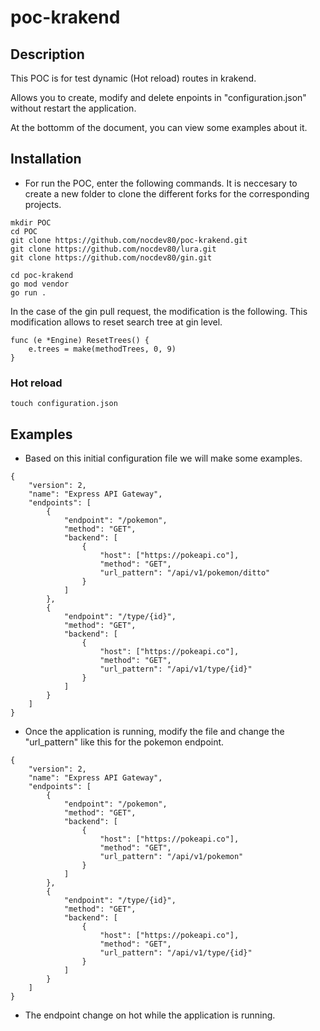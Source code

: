 # poc-krakend

## Description

This POC  is for test dynamic (Hot reload) routes in krakend.

Allows you to create, modify and delete enpoints in "configuration.json" without restart the application. 

At the bottomm of the document, you can view some examples about it. 


## Installation

* For run the POC, enter the following commands. It is neccesary to create a new folder to clone the different forks for the corresponding projects. 

```
mkdir POC
cd POC
git clone https://github.com/nocdev80/poc-krakend.git
git clone https://github.com/nocdev80/lura.git
git clone https://github.com/nocdev80/gin.git

cd poc-krakend
go mod vendor
go run .
```

In the case of the gin pull request, the modification is the following. This modification allows to reset search tree at gin level. 


```
func (e *Engine) ResetTrees() {
	e.trees = make(methodTrees, 0, 9)
}
```

### Hot reload

```
touch configuration.json
```

## Examples

* Based on this initial configuration file we will make some examples. 

```
{
	"version": 2,
	"name": "Express API Gateway",
	"endpoints": [
		{
			"endpoint": "/pokemon",
			"method": "GET", 
			"backend": [
				{ 
					"host": ["https://pokeapi.co"],
					"method": "GET",
					"url_pattern": "/api/v1/pokemon/ditto"
				}
			]
		},
		{
			"endpoint": "/type/{id}",
			"method": "GET", 
			"backend": [
				{ 
					"host": ["https://pokeapi.co"],
					"method": "GET",
					"url_pattern": "/api/v1/type/{id}"
				}
			]
		}
	]
}
```

* Once the application is running, modify the file and change the "url_pattern" like this for the pokemon endpoint. 

```
{
	"version": 2,
	"name": "Express API Gateway",
	"endpoints": [
		{
			"endpoint": "/pokemon",
			"method": "GET", 
			"backend": [
				{ 
					"host": ["https://pokeapi.co"],
					"method": "GET",
					"url_pattern": "/api/v1/pokemon"
				}
			]
		},
		{
			"endpoint": "/type/{id}",
			"method": "GET", 
			"backend": [
				{ 
					"host": ["https://pokeapi.co"],
					"method": "GET",
					"url_pattern": "/api/v1/type/{id}"
				}
			]
		}
	]
}

```

* The endpoint change on hot while the application is running. 


